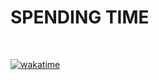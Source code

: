 <h1>SPENDING TIME</h1>
<br>

<a href="https://wakatime.com/badge/github/Sadullayev-Javohir/dotNetAspNet"><img src="https://wakatime.com/badge/github/Sadullayev-Javohir/dotNetAspNet.svg" alt="wakatime"></a>
